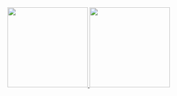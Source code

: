 <div>
<a href="https://github.com/lucasb-bertoni">
<img height="180em" src="https://github-readme-stats.vercel.app/api/top-langs/?username=lucasb-bertoni&layout=compact&langs_count=7&theme=dracula"/>
<img height="180em" src="https://github-readme-stats.vercel.app/api?username=lucasb-bertoni&show_icons=true&theme=dracula&include_all_commits=true&count_private=true"/>
</div>
